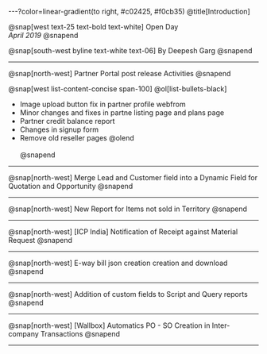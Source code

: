 ---?color=linear-gradient(to right, #c02425, #f0cb35)
@title[Introduction]

@snap[west text-25 text-bold text-white]
Open Day<br>*April 2019*
@snapend

@snap[south-west byline text-white text-06]
By Deepesh Garg
@snapend

---
@snap[north-west]
Partner Portal post release Activities
@snapend

@snap[west list-content-concise span-100]
@ol[list-bullets-black]
- Image upload button fix in partner profile webfrom
- Minor changes and fixes in partne listing page and plans page
- Partner credit balance report
- Changes in signup form
- Remove old reseller pages
@olend
<br><br>
@snapend

---
@snap[north-west]
Merge Lead and Customer field into a Dynamic Field for Quotation and Opportunity
@snapend

---

@snap[north-west]
New Report for Items not sold in Territory
@snapend

---

@snap[north-west]
[ICP India] Notification of Receipt against Material Request
@snapend

---

@snap[north-west]
E-way bill json creation creation and download
@snapend

---

@snap[north-west]
Addition of custom fields to Script and Query reports
@snapend

---

@snap[north-west]
[Wallbox] Automatics PO - SO Creation in Inter-company Transactions
@snapend

---





